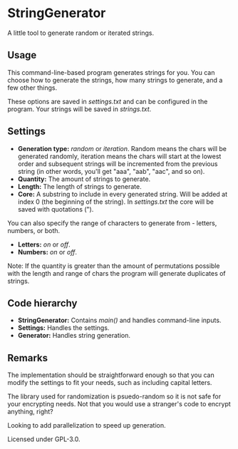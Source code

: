 # StringGenerator
A little tool to generate random or iterated strings.

## Usage
This command-line-based program generates strings for you. You can choose how to generate the strings, how many strings to generate, and a few other things.

These options are saved in *settings.txt* and can be configured in the program. Your strings will be saved in *strings.txt*.

## Settings
* **Generation type:** *random* or *iteration*. Random means the chars will be generated randomly, iteration means the chars will start at the lowest order and subsequent strings will be incremented from the previous string (in other words, you'll get "aaa", "aab", "aac", and so on).
* **Quantity:** The amount of strings to generate.
* **Length:** The length of strings to generate.
* **Core:** A substring to include in every generated string. Will be added at index 0 (the beginning of the string). In *settings.txt* the core will be saved with quotations (").

You can also specify the range of characters to generate from - letters, numbers, or both.

* **Letters:** *on* or *off*.
* **Numbers:** *on* or *off*.

Note: If the quantity is greater than the amount of permutations possible with the length and range of chars the program will generate duplicates of strings.

## Code hierarchy
* **StringGenerator:** Contains *main()* and handles command-line inputs.
* **Settings:** Handles the settings.
* **Generator:** Handles string generation.

## Remarks
The implementation should be straightforward enough so that you can modify the settings to fit your needs, such as including capital letters.

The library used for randomization is psuedo-random so it is not safe for your encrypting needs. Not that you would use a stranger's code to encrypt anything, right?

Looking to add parallelization to speed up generation.

Licensed under GPL-3.0.
